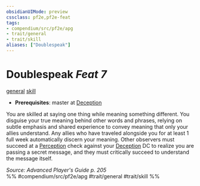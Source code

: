 ```yaml
---
obsidianUIMode: preview
cssclass: pf2e,pf2e-feat
tags:
- compendium/src/pf2e/apg
- trait/general
- trait/skill
aliases: ["Doublespeak"]
---
```

# Doublespeak  *Feat 7*  
[general](/rules/traits/general.md)  [skill](/rules/traits/skill.md)  

- **Prerequisites**: master at [Deception](/compendium/skills.md#Deception)

You are skilled at saying one thing while meaning something different. You disguise your true meaning behind other words and phrases, relying on subtle emphasis and shared experience to convey meaning that only your allies understand. Any allies who have traveled alongside you for at least 1 full week automatically discern your meaning. Other observers must succeed at a [Perception](/compendium/skills.md#Perception) check against your [Deception](/compendium/skills.md#Deception) DC to realize you are passing a secret message, and they must critically succeed to understand the message itself.

*Source: Advanced Player's Guide p. 205*  
%% #compendium/src/pf2e/apg #trait/general #trait/skill %%
